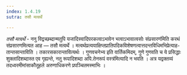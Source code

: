 ```yaml
---
index: 1.4.19
sutra: तसौ मत्वर्थे

---
```

_तसौ मत्वर्थे_ - ननु विद्वच्छब्दान्मतुपि यजादिस्वादिपरकत्वाऽभावेन भत्वाऽभावात्वसोः संप्रसारण॑मिति करथं संप्रसारणमित्यत आह — तसौ मत्वर्थे । मत्वर्थप्रत्ययाक्षिप्तप्रातिपदिकविशेषणत्वात्तदन्तविधिमभिप्रेत्याह-तान्तसान्ताविति । तकारसकारान्तावित्यर्थः । गुणवचनेभ्य इति वार्तिकमिदम्, गुणे गुणवति च ये प्रसिद्धाः शुक्लादिशब्दास्त एव गृह्यन्ते, नतु रूपादिशब्दा अपि.तेनरूपं वस्त्र॑मित्यादि न भवति । अत्र यद्वक्तव्यं तदध्वरमीमांसाकौतूहले अरुणाधिकरणे प्रपञ्चितमस्माभिः ।
